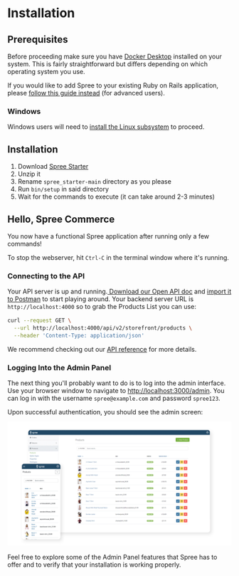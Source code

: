 # Installation

## Prerequisites

Before proceeding make sure you have [Docker Desktop](https://docs.docker.com/get-docker/) installed on your system. This is fairly straightforward but differs depending on which operating system you use.

If you would like to add Spree to your existing Ruby on Rails application, please [follow this guide instead](../advanced/existing_app_tutorial.md) \(for advanced users\).

### Windows

Windows users will need to [install the Linux subsystem](https://docs.microsoft.com/en-us/windows/wsl/install-win10) to proceed.

## Installation

1. Download [Spree Starter](https://github.com/spree/spree_starter/archive/main.zip)
2. Unzip it
3. Rename `spree_starter-main` directory as you please
4. Run `bin/setup` in said directory
5. Wait for the commands to execute \(it can take around 2-3 minutes\)

## Hello, Spree Commerce

You now have a functional Spree application after running only a few commands!

To stop the webserver, hit `Ctrl-C` in the terminal window where it's running. 

### Connecting to the API

Your API server is up and running.[ Download our Open API doc](https://raw.githubusercontent.com/spree/spree/master/api/docs/v2/storefront/index.yaml) and [import it to Postman](https://learning.postman.com/docs/integrations/available-integrations/working-with-openAPI/) to start playing around. Your backend server URL is `http://localhost:4000` so to grab the Products List you can use:

```bash
curl --request GET \
  --url http://localhost:4000/api/v2/storefront/products \
  --header 'Content-Type: application/json'
```

We recommend checking out our [API reference](https://api.spreecommerce.org/) for more details.

### Logging Into the Admin Panel

The next thing you'll probably want to do is to log into the admin interface. Use your browser window to navigate to [http://localhost:3000/admin](http://localhost:3000/admin). You can log in with the username `spree@example.com` and password `spree123`.

Upon successful authentication, you should see the admin screen:

![](../.gitbook/assets/admin_panel_978-2x%20%281%29.jpg)

Feel free to explore some of the Admin Panel features that Spree has to offer and to verify that your installation is working properly.

